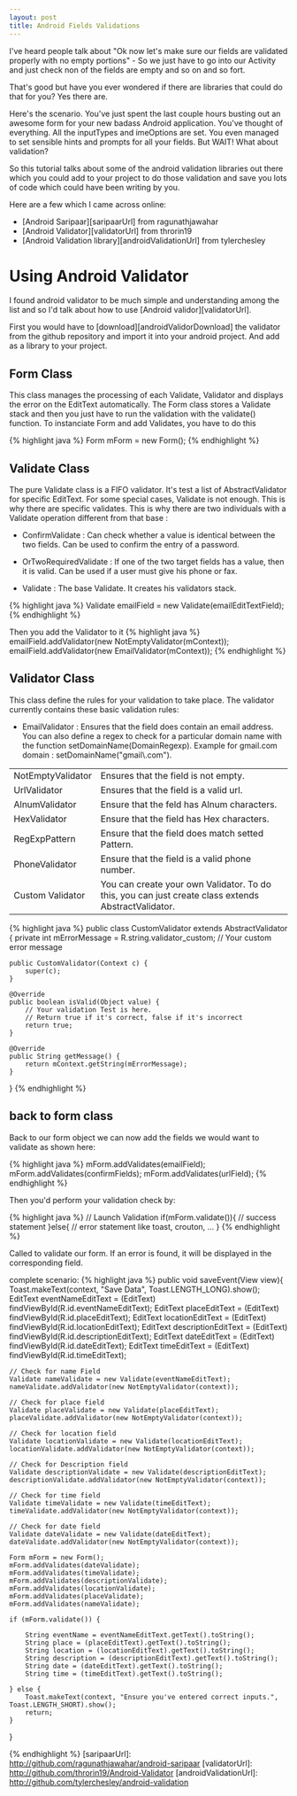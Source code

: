 ```yaml
---
layout: post
title: Android Fields Validations
---
```

I've heard people talk about "Ok now let's make sure our fields are validated properly with no empty portions" - So we just have to go into our Activity and 
just check non of the fields are empty and so on and so fort.

That's good but have you ever wondered if there are libraries that could do that for you? Yes there are.
</p>
Here's the scenario. You've just spent the last couple hours busting out an awesome form for your new badass Android application. You've thought of everything. All the inputTypes and imeOptions are set. You even managed to set sensible hints and prompts for all your fields. But WAIT! What about validation?

So this tutorial talks about some of the android validation libraries out there
which you could add to your project to do those validation and save you lots of code which could have been writing by you.

Here are a few which I came across online:

* [Android Saripaar][saripaarUrl] from ragunathjawahar
* [Android Validator][validatorUrl] from throrin19
* [Android Validation library][androidValidationUrl] from tylerchesley

# Using Android Validator
I found android validator to be much simple and understanding among the list and so I'd talk about how to use [Android validor][validatorUrl].

First you would have to [download][androidValidorDownload] the validator from the github repository and import it into your android project. And add as a library to your project. 

## Form Class
This class manages the processing of each Validate, Validator and displays the error on the EditText automatically. The Form class stores a Validate stack and then you just have to run the validation with the validate() function. To instanciate Form and add Validates, you have to do this

{% highlight java %}
Form mForm = new Form();
{% endhighlight %}

## Validate Class
The pure Validate class is a FIFO validator. It's test a list of AbstractValidator for specific EditText. For some special cases, Validate is not enough. This is why there are specific validates. This is why there are two individuals with a Validate operation different from that base :

* ConfirmValidate : Can check whether a value is identical between the two fields. Can be used to confirm the entry of a password.

* OrTwoRequiredValidate : If one of the two target fields has a value, then it is valid. Can be used if a user must give his phone or fax.

* Validate : The base Validate. It creates his validators stack.

{% highlight java %}
Validate emailField = new Validate(emailEditTextField);
{% endhighlight %}

Then you add the Validator to it
{% highlight java %}
emailField.addValidator(new NotEmptyValidator(mContext));
emailField.addValidator(new EmailValidator(mContext));
{% endhighlight %}

## Validator Class
This class define the rules for your validation to take place.
The validator currently contains these basic validation rules:

* EmailValidator : Ensures that the field does contain an email address. You can also define a regex to check for a particular domain name with the function setDomainName(DomainRegexp). Example for gmail.com domain : setDomainName("gmail\\.com").

<table>
<tr>
<td>NotEmptyValidator</td>
<td>Ensures that the field is not empty.</td>
</tr>
<tr>
<td>UrlValidator</td>
<td>Ensures that the field is a valid url.</td>
</tr>
<tr>
<td>AlnumValidator</td>
<td>Ensure that the feld has Alnum characters.</td>
</tr>
<tr>
<td>HexValidator</td>
<td>Ensure that the field has Hex characters.</td>
</tr>
<tr>
<td>RegExpPattern</td>
<td>Ensure that the field does match setted Pattern.</td>
</tr>
<tr>
<td>PhoneValidator</td>
<td>Ensure that the field is a valid phone number.</td>
</tr>
<tr>
<td>Custom Validator</td>
<td>You can create your own Validator. To do this, you can just create class extends AbstractValidator.</td>
</tr>
</table>
{% highlight java %}
public class CustomValidator extends AbstractValidator
{
    private int mErrorMessage = R.string.validator_custom; // Your custom error message

    public CustomValidator(Context c) {
        super(c);
    }

    @Override
    public boolean isValid(Object value) {
        // Your validation Test is here.
        // Return true if it's correct, false if it's incorrect
        return true;
    }

    @Override
    public String getMessage() {
        return mContext.getString(mErrorMessage);
    }
}
{% endhighlight %}

## back to form class
Back to our form object we can now add the fields we would want to validate as shown here:

{% highlight java %}
mForm.addValidates(emailField);
mForm.addValidates(confirmFields);
mForm.addValidates(urlField);
{% endhighlight %}

Then you'd perform your validation check by:

{% highlight java %}
// Launch Validation
if(mForm.validate()){
    // success statement
}else{
    // error statement like toast, crouton, ...
}
{% endhighlight %}

Called to validate our form. If an error is found, it will be displayed in the corresponding field.

complete scenario:
{% highlight java %}
public void saveEvent(View view){
	Toast.makeText(context, "Save Data", Toast.LENGTH_LONG).show();
	EditText eventNameEditText = (EditText) findViewById(R.id.eventNameEditText);
	EditText placeEditText = (EditText) findViewById(R.id.placeEditText);
	EditText locationEditText = (EditText) findViewById(R.id.locationEditText);
	EditText descriptionEditText = (EditText) findViewById(R.id.descriptionEditText);
	EditText dateEditText = (EditText) findViewById(R.id.dateEditText);
	EditText timeEditText = (EditText) findViewById(R.id.timeEditText);
	
	// Check for name Field
	Validate nameValidate = new Validate(eventNameEditText);
	nameValidate.addValidator(new NotEmptyValidator(context));
	
	// Check for place field
	Validate placeValidate = new Validate(placeEditText);
	placeValidate.addValidator(new NotEmptyValidator(context));
	
	// Check for location field
	Validate locationValidate = new Validate(locationEditText);
	locationValidate.addValidator(new NotEmptyValidator(context));
	
	// Check for Description field
	Validate descriptionValidate = new Validate(descriptionEditText);
	descriptionValidate.addValidator(new NotEmptyValidator(context));
	
	// Check for time field
	Validate timeValidate = new Validate(timeEditText);
	timeValidate.addValidator(new NotEmptyValidator(context));
	
	// Check for date field
	Validate dateValidate = new Validate(dateEditText);
	dateValidate.addValidator(new NotEmptyValidator(context));
	
	Form mForm = new Form();
	mForm.addValidates(dateValidate);
	mForm.addValidates(timeValidate);
	mForm.addValidates(descriptionValidate);
	mForm.addValidates(locationValidate);
	mForm.addValidates(placeValidate);
	mForm.addValidates(nameValidate);
	
	if (mForm.validate()) {

		String eventName = eventNameEditText.getText().toString();
		String place = (placeEditText).getText().toString();
		String location = (locationEditText).getText().toString();
		String description = (descriptionEditText).getText().toString();
		String date = (dateEditText).getText().toString();
		String time = (timeEditText).getText().toString();
		
	} else {
		Toast.makeText(context, "Ensure you've entered correct inputs.", Toast.LENGTH_SHORT).show();
		return;
	}
}

{% endhighlight %}
[saripaarUrl]:           http://github.com/ragunathjawahar/android-saripaar
[validatorUrl]:          http://github.com/throrin19/Android-Validator
[androidValidationUrl]:  http://github.com/tylerchesley/android-validation
